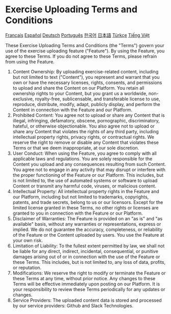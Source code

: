 # Exercise Uploading Terms and Conditions

[Français](https://github-com.translate.goog/ataapp/privacy/blob/main/uploading.MD?_x_tr_sl=en&_x_tr_tl=fr&_x_tr_hl=en&_x_tr_pto=wapp)  [Español](https://github-com.translate.goog/ataapp/privacy/blob/main/uploading.MD?_x_tr_sl=en&_x_tr_tl=es&_x_tr_hl=en&_x_tr_pto=wapp) [Deutsch](https://github-com.translate.goog/ataapp/privacy/blob/main/uploading.MD?_x_tr_sl=en&_x_tr_tl=de&_x_tr_hl=en&_x_tr_pto=wapp)  [Português](https://github-com.translate.goog/ataapp/privacy/blob/main/uploading.MD?_x_tr_sl=en&_x_tr_tl=pt&_x_tr_hl=en&_x_tr_pto=wapp)  [한국어](https://github-com.translate.goog/ataapp/privacy/blob/main/uploading.MD?_x_tr_sl=en&_x_tr_tl=ko&_x_tr_hl=en&_x_tr_pto=wapp)  [日本語](https://github-com.translate.goog/ataapp/privacy/blob/main/uploading.MD?_x_tr_sl=en&_x_tr_tl=ja&_x_tr_hl=en&_x_tr_pto=wapp)  [Türkçe](https://github-com.translate.goog/ataapp/privacy/blob/main/uploading.MD?_x_tr_sl=en&_x_tr_tl=tr&_x_tr_hl=en&_x_tr_pto=wapp)  [Tiếng Việt](https://github-com.translate.goog/ataapp/privacy/blob/main/uploading.MD?_x_tr_sl=en&_x_tr_tl=vi&_x_tr_hl=en&_x_tr_pto=wapp)  

These Exercise Uploading Terms and Conditions (the "Terms") govern your use of the exercise uploading feature ("Feature").
By using the Feature, you agree to these Terms. If you do not agree to these Terms, please refrain from using the Feature.

1. Content Ownership: By uploading exercise-related content, including but not limited to text ("Content"), you represent and warrant that you own or have the necessary licenses, rights, consents, and permissions to upload and share the Content on our Platform. You retain all ownership rights to your Content, but you grant us a worldwide, non-exclusive, royalty-free, sublicensable, and transferable license to use, reproduce, distribute, modify, adapt, publicly display, and perform the Content in connection with the Feature and our Platform.
2. Prohibited Content: You agree not to upload or share any Content that is illegal, infringing, defamatory, obscene, pornographic, discriminatory, hateful, or otherwise objectionable. You also agree not to upload or share any Content that violates the rights of any third party, including intellectual property rights, privacy rights, or contractual rights. We reserve the right to remove or disable any Content that violates these Terms or that we deem inappropriate, at our sole discretion.
3. User Conduct: When using the Feature, you agree to comply with all applicable laws and regulations. You are solely responsible for the Content you upload and any consequences resulting from such Content. You agree not to engage in any activity that may disrupt or interfere with the proper functioning of the Feature or our Platform. This includes, but is not limited to, the use of automated systems or software to upload Content or transmit any harmful code, viruses, or malicious content.
4. Intellectual Property: All intellectual property rights in the Feature and our Platform, including but not limited to trademarks, copyrights, patents, and trade secrets, belong to us or our licensors. Except for the limited license granted in these Terms, no other rights or licenses are granted to you in connection with the Feature or our Platform.  
5. Disclaimer of Warranties: The Feature is provided on an "as is" and "as available" basis, without any warranties or representations, express or implied. We do not guarantee the accuracy, completeness, or reliability of the Feature or the Content uploaded by users. You use the Feature at your own risk.  
6. Limitation of Liability: To the fullest extent permitted by law, we shall not be liable for any direct, indirect, incidental, consequential, or punitive damages arising out of or in connection with the use of the Feature or these Terms. This includes, but is not limited to, any loss of data, profits, or reputation.
7. Modifications: We reserve the right to modify or terminate the Feature or these Terms at any time, without prior notice. Any changes to these Terms will be effective immediately upon posting on our Platform. It is your responsibility to review these Terms periodically for any updates or changes.
8. Service Providers: The uploaded content data is stored and processed by our service providers: Github and Slack Technologies.
